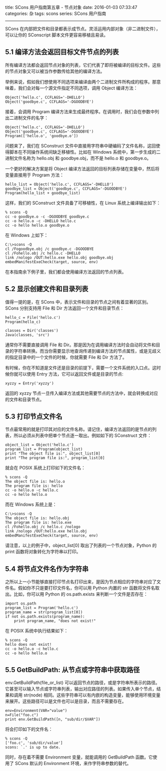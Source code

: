 title: SCons 用户指南第五章 - 节点对象
date: 2016-01-03 07:33:47
categories: 杂
tags: scons
series: SCons 用户指南

---

SCons 在内部把文件和目录都表示成节点。灵活运用内部对象（非二进制文件），可以让你的 SConscript 脚本文件更容易移植且易读。

## 5.1 编译方法会返回目标文件节点的列表

所有编译方法都会返回节点对象的列表，它们代表了即将被编译的目标文件。这些的节点对象又可以被当作参数传给其他的编译方法。

举例来说，假如我们想使用不同选项来编译由两个二进制文件所构成的程序。那意味着，我们会对每一个源文件指定不同选项，调用 Object 编译方法：

    Object('hello.c', CCFLAGS='-DHELLO')
    Object('goodbye.c', CCFLAGS='-DGOODBYE')

接着，会调用 Program 编译方法来生成最终程序。在调用时，我们会在参数中列出二进制文件的名字：

    Object('hello.c', CCFLAGS='-DHELLO')
    Object('goodbye.c', CCFLAGS='-DGOODBYE')
    Program(['hello.o', 'goodbye.o'])

问题来了，我们在 SConstruct 文件中直接用字符串中硬编码了文件名称，这回使得脚本在不同操作系统间缺乏移植性。比如在 Windows 系统中，第一步生成的二进制文件名称为 hello.obj 和 goodbye.obj，而不是 hello.o 和 goodbye.o。

一个更好的解决方案是将 Object 编译方法返回的目标列表存储在变量中，然后将变量直接用于 Program 方法：

    hello_list = Object('hello.c', CCFLAGS='-DHELLO')
    goodbye_list = Object('goodbye.c', CCFLAGS='-DGOODBYE')
    Program(hello_list + goodbye_list)
    
这样，我们的 SConstruct 文件具备了可移植性，在 Linux 系统上编译输出如下：

    % scons -Q
    cc -o goodbye.o -c -DGOODBYE goodbye.c
    cc -o hello.o -c -DHELLO hello.c
    cc -o hello hello.o goodbye.o
    
在 Windows 上如下：

    C:\>scons -Q
    cl /Fogoodbye.obj /c goodbye.c -DGOODBYE
    cl /Fohello.obj /c hello.c -DHELLO
    link /nologo /OUT:hello.exe hello.obj goodbye.obj
    embedManifestExeCheck(target, source, env)
    
在本指南余下例子里，我们都会使用编译方法返回的节点列表。

## 5.2 显示创建文件和目录列表

值得一提的是，在 SCons 中，表示文件和目录的节点之间有着显著的区别。SCons 分别支持用 File 和 Dir 方法返回一个文件和目录节点：

    hello_c = File('hello.c')
    Program(hello_c)

    classes = Dir('classes')
    Java(classes, 'src')

通常你不需要直接调用 File 和 Dir。那是因为在调用编译方法时会自动将文件和目录的字符串转换。而当你需要显示地查询传递到编译方法的节点属性，或是无歧义的指定目录中的一个文件的时候，你就需要 File 和 Dir 方法了。

有时候，你在不知道是文件还是目录的前提下，需要一个文件系统的入口点。这时候你就可以使用 Entry 方法，它可以返回文件或是目录的节点:

    xyzzy = Entry('xyzzy')
    
返回的 xyzzy 节点一旦传入编译方法或其他需要节点的方法中，就会转换成对应的文件和目录节点。

## 5.3 打印节点文件名

节点最常用的就是打印其对应的文件名称。请记住，编译方法返回的是节点的列表，所以必须从列表中把单个节点逐一取出。例如如下的 SConstruct 文件：

    object_list = Object('hello.c')
    program_list = Program(object_list)
    print "The object file is:", object_list[0]
    print "The program file is:", program_list[0]

就会在 POSIX 系统上打印如下的文件名：

    % scons -Q
    The object file is: hello.o
    The program file is: hello
    cc -o hello.o -c hello.c
    cc -o hello hello.o

而在 Windows 系统上是：

    C:\>scons -Q
    The object file is: hello.obj
    The program file is: hello.exe
    cl /Fohello.obj /c hello.c /nologo
    link /nologo /OUT:hello.exe hello.obj
    embedManifestExeCheck(target, source, env)

请注意，以上的例子中，object_list[0] 取出了列表的一个节点对象，Python 的 print 函数将对象转化为字符串以打印。

## 5.4 将节点文件名作为字符串

之所以上一小节能够直接打印节点名打印出来，是因为节点相应的字符串对应了文件名。假如你不只是要打印文件名，你可以用 Python 内置的 str 函数将文件名取出。比如，你可以用 Python 的 os.path.exists 来判断一个文件是否存在：

    import os.path
    program_list = Program('hello.c')
    program_name = str(program_list[0])
    if not os.path.exists(program_name):
        print program_name, "does not exist!"
 
在 POSIX 系统中执行结果如下：

    % scons -Q
    hello does not exist!
    cc -o hello.o -c hello.c
    cc -o hello hello.o     

## 5.5 GetBuildPath: 从节点或字符串中获取路径

env.GetBuildPath(file_or_list) 可以返回节点的路径，或是字符串所表示的路径。它甚至可以输入节点或字符串列表，输出对应路径的列表。如果传入单个节点，结果和调用 str(node) 相同。这些字符串可以有内嵌的构造变量，能够使用环境变量来展开。这些路径可以是文件也可以是目录，而且不需要存在。

    env=Environment(VAR="value")
    n=File("foo.c")
    print env.GetBuildPath([n, "sub/dir/$VAR"])

将会打印如下的文件名：

    % scons -Q
    ['foo.c', 'sub/dir/value']
    scons: `.' is up to date.

同时，存在着不需要 Environment 变量，就能调用的 GetBuildPath 函数。它使用了 SCons 默认的 Environment 环境，来作字符串参数的替代。
